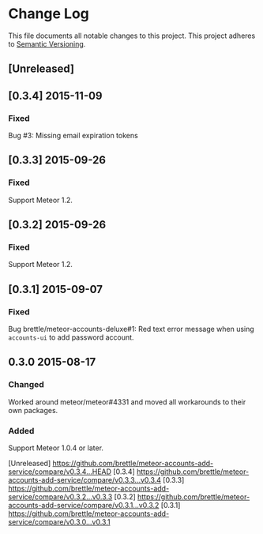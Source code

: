 # Change Log
This file documents all notable changes to this project. 
This project adheres to [Semantic Versioning](http://semver.org/).

## [Unreleased]

## [0.3.4] 2015-11-09

### Fixed

Bug #3: Missing email expiration tokens

## [0.3.3] 2015-09-26

### Fixed

Support Meteor 1.2.

## [0.3.2] 2015-09-26

### Fixed

Support Meteor 1.2.

## [0.3.1] 2015-09-07

### Fixed

Bug brettle/meteor-accounts-deluxe#1: Red text error message when using
`accounts-ui` to add password account.

## 0.3.0 2015-08-17

### Changed

Worked around meteor/meteor#4331 and moved all workarounds to their own
packages.

### Added

Support Meteor 1.0.4 or later.

[Unreleased] https://github.com/brettle/meteor-accounts-add-service/compare/v0.3.4...HEAD
[0.3.4] https://github.com/brettle/meteor-accounts-add-service/compare/v0.3.3...v0.3.4
[0.3.3] https://github.com/brettle/meteor-accounts-add-service/compare/v0.3.2...v0.3.3
[0.3.2] https://github.com/brettle/meteor-accounts-add-service/compare/v0.3.1...v0.3.2
[0.3.1] https://github.com/brettle/meteor-accounts-add-service/compare/v0.3.0...v0.3.1
